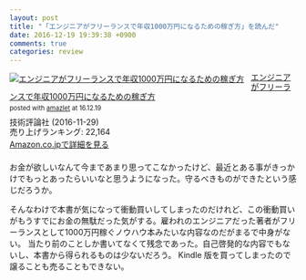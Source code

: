 ```yaml
---
layout: post
title: "「エンジニアがフリーランスで年収1000万円になるための稼ぎ方」を読んだ"
date: 2016-12-19 19:39:38 +0900
comments: true
categories: review
---
```


<div class="amazlet-box" style="margin-bottom:1.5em;"><div class="amazlet-image" style="float:left;margin:0px 12px 1px 0px;"><a href="http://www.amazon.co.jp/exec/obidos/ASIN/B01N551IAP/iriyaufo-22" name="amazletlink" target="_blank"><img src="https://images-fe.ssl-images-amazon.com/images/I/41utWByw6GL._SL160_.jpg" alt="エンジニアがフリーランスで年収1000万円になるための稼ぎ方" style="border: none;" /></a></div><div class="amazlet-info" style="line-height:120%; margin-bottom: 10px"><div class="amazlet-name" style="margin-bottom:10px;line-height:120%"><a href="http://www.amazon.co.jp/exec/obidos/ASIN/B01N551IAP/iriyaufo-22" name="amazletlink" target="_blank">エンジニアがフリーランスで年収1000万円になるための稼ぎ方</a><div class="amazlet-powered-date" style="font-size:80%;margin-top:5px;line-height:120%">posted with <a href="http://www.amazlet.com/" title="amazlet" target="_blank">amazlet</a> at 16.12.19</div></div><div class="amazlet-detail">技術評論社 (2016-11-29)<br />売り上げランキング: 22,164<br /></div><div class="amazlet-sub-info" style="float: left;"><div class="amazlet-link" style="margin-top: 5px"><a href="http://www.amazon.co.jp/exec/obidos/ASIN/B01N551IAP/iriyaufo-22" name="amazletlink" target="_blank">Amazon.co.jpで詳細を見る</a></div></div></div><div class="amazlet-footer" style="clear: left"></div></div>

お金が欲しいなんて今まであまり思ってこなかったけど、最近とある事がきっかけでもっとあったらいいなと思うようになった。守るべきものができたという感じだろうか。

そんなわけで本書が気になって衝動買いしてしまったのだけれど、この衝動買いがもうすでにお金の無駄だった気がする。雇われのエンジニアだった著者がフリーランスとして1000万円稼ぐノウハウ本みたいな内容なのだがまるで中身がない。
当たり前のことしか書いてなくて残念であった。自己啓発的な内容でもないし、本書から得られるものは少ないだろう。
Kindle 版を買ってしまったので譲ることも売ることもできない。
